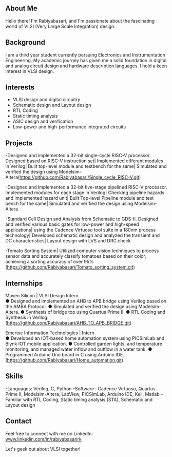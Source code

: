 ## About Me

Hello there! I'm Rabiyabasari, and I'm passionate about the fascinating world of VLSI (Very Large Scale Integration) design.

## Background

I am a third year student currently persuing Electronics and Instrumentation Engineering. 
My academic journey has given me a solid foundation in digital and analog circuit design and hardware description languages.
I hold a keen interest in VLSI design.

## Interests

- VLSI design and digital circuitry
- Schematic design and Layout design
- RTL Coding
- Static timing analysis
- ASIC design and verification
- Low-power and high-performance integrated circuits

## Projects

-Designed and implemented a 32-bit single-cycle RISC-V processor.
Designed based on RISC-V instruction set| Implemented different modules in Verilog| Built top-level module and testbench 
for the same| Simulated and verified the design using Modelsim-Altera(https://github.com/Rabiyabasari/Single_cycle_RISC-V.git)

-Designed and implemented a 32-bit five-stage pipelined RISC-V processor.
Implemented modules for each stage in Verilog| Checking pipeline hazards and implemented hazard unit| Built Top-level Pipeline module and test bench for the same| 
Simulated and verified the design using Modelsim-Altera

-Standard Cell Design and Analysis from Schematic to GDS-II.
Designed and verified various basic gates for low-power and high-speed applications| using the Cadence Virtuoso tool suite in
a 180nm process technology| Developed schematic design and analyzed the transient and DC characteristics| Layout
design with LVS and DRC check

-Tomato Sorting System| Utilized computer vision techniques to process sensor data and accurately classify tomatoes based on their 
color, achieving a sorting accuracy of over 95%(https://github.com/Rabiyabasari/Tomato_sorting_system.git)

## Internships


Maven Silicon | VLSI Design Intern			   		                                            	   
●	Designed and Implemented an AHB to APB bridge using Verilog based on the AMBA Protocol.
●	Simulated and verified the design using Modelsim-Altera.
●	Synthesis of bridge top using Quartus Prime II.
●	RTL Coding and Synthesis in Verilog.
(https://github.com/Rabiyabasari/AHB_TO_APB_BRIDGE.git)

Emertxe Information Technologies | Intern                                                                                                    
●	Developed an IOT-based home automation system using PICSimLab and Blynk IOT mobile application.
●	Controlled garden lights, and temperature monitoring, and managed water inflow and outflow in a water tank.
●	Programmed Arduino Uno board in C using Arduino IDE. 
(https://github.com/Rabiyabasari/Home_automation.git)



## Skills

-Languages: Verilog, C, Python
-Software  : Cadence Virtuoso, Quartus Prime II, Modelsim-Altera, LabView, PICSimLab, Arduino IDE, Keil, Matlab
-Familiar with RTL Coding, Static timing analysis (STA), Schematic and Layout design


## Contact

Feel free to connect with me on LinkedIn: www.linkedin.com/in/rabiyabasarirk

Let's geek out about VLSI together!

